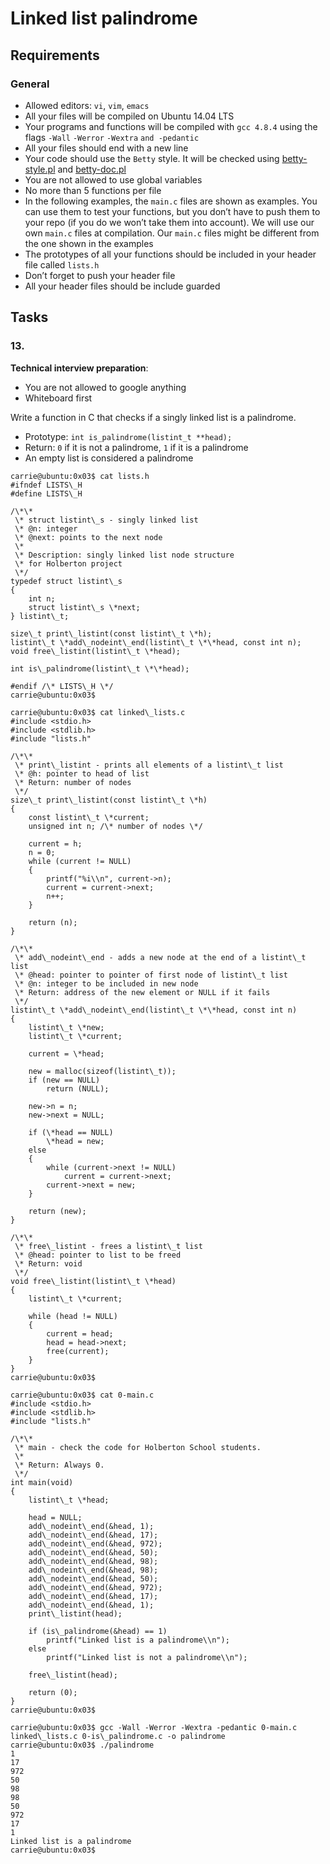 # Linked list palindrome

## Requirements

### General

*   Allowed editors: `vi`, `vim`, `emacs`
*   All your files will be compiled on Ubuntu 14.04 LTS
*   Your programs and functions will be compiled with `gcc 4.8.4` using the flags `-Wall` `-Werror` `-Wextra` `and -pedantic`
*   All your files should end with a new line
*   Your code should use the `Betty` style. It will be checked using [betty-style.pl](https://github.com/hs-hq/Betty/blob/master/betty-style.pl "betty-style.pl") and [betty-doc.pl](https://github.com/hs-hq/Betty/blob/master/betty-doc.pl "betty-doc.pl")
*   You are not allowed to use global variables
*   No more than 5 functions per file
*   In the following examples, the `main.c` files are shown as examples. You can use them to test your functions, but you don’t have to push them to your repo (if you do we won’t take them into account). We will use our own `main.c` files at compilation. Our `main.c` files might be different from the one shown in the examples
*   The prototypes of all your functions should be included in your header file called `lists.h`
*   Don’t forget to push your header file
*   All your header files should be include guarded

## Tasks

### 13.

**Technical interview preparation**:

*   You are not allowed to google anything
*   Whiteboard first

Write a function in C that checks if a singly linked list is a palindrome.

*   Prototype: `int is_palindrome(listint_t **head);`
*   Return: `0` if it is not a palindrome, `1` if it is a palindrome
*   An empty list is considered a palindrome
```
carrie@ubuntu:0x03$ cat lists.h 
#ifndef LISTS\_H
#define LISTS\_H

/\*\*
 \* struct listint\_s - singly linked list
 \* @n: integer
 \* @next: points to the next node
 \*
 \* Description: singly linked list node structure
 \* for Holberton project
 \*/
typedef struct listint\_s
{
    int n;
    struct listint\_s \*next;
} listint\_t;

size\_t print\_listint(const listint\_t \*h);
listint\_t \*add\_nodeint\_end(listint\_t \*\*head, const int n);
void free\_listint(listint\_t \*head);

int is\_palindrome(listint\_t \*\*head);

#endif /\* LISTS\_H \*/
carrie@ubuntu:0x03$

carrie@ubuntu:0x03$ cat linked\_lists.c 
#include <stdio.h>
#include <stdlib.h>
#include "lists.h"

/\*\*
 \* print\_listint - prints all elements of a listint\_t list
 \* @h: pointer to head of list
 \* Return: number of nodes
 \*/
size\_t print\_listint(const listint\_t \*h)
{
    const listint\_t \*current;
    unsigned int n; /\* number of nodes \*/

    current = h;
    n = 0;
    while (current != NULL)
    {
        printf("%i\\n", current->n);
        current = current->next;
        n++;
    }

    return (n);
}

/\*\*
 \* add\_nodeint\_end - adds a new node at the end of a listint\_t list
 \* @head: pointer to pointer of first node of listint\_t list
 \* @n: integer to be included in new node
 \* Return: address of the new element or NULL if it fails
 \*/
listint\_t \*add\_nodeint\_end(listint\_t \*\*head, const int n)
{
    listint\_t \*new;
    listint\_t \*current;

    current = \*head;

    new = malloc(sizeof(listint\_t));
    if (new == NULL)
        return (NULL);

    new->n = n;
    new->next = NULL;

    if (\*head == NULL)
        \*head = new;
    else
    {
        while (current->next != NULL)
            current = current->next;
        current->next = new;
    }

    return (new);
}

/\*\*
 \* free\_listint - frees a listint\_t list
 \* @head: pointer to list to be freed
 \* Return: void
 \*/
void free\_listint(listint\_t \*head)
{
    listint\_t \*current;

    while (head != NULL)
    {
        current = head;
        head = head->next;
        free(current);
    }
}
carrie@ubuntu:0x03$

carrie@ubuntu:0x03$ cat 0-main.c
#include <stdio.h>
#include <stdlib.h>
#include "lists.h"

/\*\*
 \* main - check the code for Holberton School students.
 \*
 \* Return: Always 0.
 \*/
int main(void)
{
    listint\_t \*head;

    head = NULL;
    add\_nodeint\_end(&head, 1);
    add\_nodeint\_end(&head, 17);
    add\_nodeint\_end(&head, 972);
    add\_nodeint\_end(&head, 50);
    add\_nodeint\_end(&head, 98);
    add\_nodeint\_end(&head, 98);
    add\_nodeint\_end(&head, 50);
    add\_nodeint\_end(&head, 972);
    add\_nodeint\_end(&head, 17);
    add\_nodeint\_end(&head, 1);
    print\_listint(head);

    if (is\_palindrome(&head) == 1)
        printf("Linked list is a palindrome\\n");
    else
        printf("Linked list is not a palindrome\\n");

    free\_listint(head);

    return (0);
}
carrie@ubuntu:0x03$

carrie@ubuntu:0x03$ gcc -Wall -Werror -Wextra -pedantic 0-main.c linked\_lists.c 0-is\_palindrome.c -o palindrome
carrie@ubuntu:0x03$ ./palindrome
1
17
972
50
98
98
50
972
17
1
Linked list is a palindrome
carrie@ubuntu:0x03$
```
